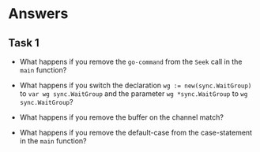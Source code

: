 # Answers

## Task 1

* What happens if you remove the `go-command` from the `Seek` call in the `main` function?



* What happens if you switch the declaration `wg := new(sync.WaitGroup)` to `var wg sync.WaitGroup` and the parameter `wg *sync.WaitGroup` to `wg sync.WaitGroup`?



* What happens if you remove the buffer on the channel match?



* What happens if you remove the default-case from the case-statement in the `main` function?

